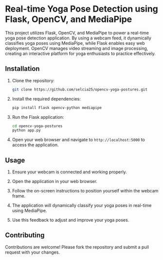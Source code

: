 # Real-time Yoga Pose Detection using Flask, OpenCV, and MediaPipe

This project utilizes Flask, OpenCV, and MediaPipe to power a real-time yoga pose detection application. By using a webcam feed, it dynamically classifies yoga poses using MediaPipe, while Flask enables easy web deployment. OpenCV manages video streaming and image processing, creating an interactive platform for yoga enthusiasts to practice effectively.

## Installation

1. Clone the repository:

   ```bash
   git clone https://github.com/selcia25/opencv-yoga-postures.git
   ```

2. Install the required dependencies:

   ```bash
   pip install Flask opencv-python mediapipe
   ```

3. Run the Flask application:

   ```bash
   cd opencv-yoga-postures
   python app.py
   ```

4. Open your web browser and navigate to `http://localhost:5000` to access the application.

## Usage

1. Ensure your webcam is connected and working properly.

2. Open the application in your web browser.

3. Follow the on-screen instructions to position yourself within the webcam frame.

4. The application will dynamically classify your yoga poses in real-time using MediaPipe.

5. Use this feedback to adjust and improve your yoga poses.

## Contributing

Contributions are welcome! Please fork the repository and submit a pull request with your changes.
